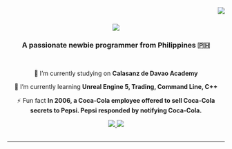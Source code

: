<img align="right" src="https://visitor-badge.laobi.icu/badge?page_id=StudyWithHelena" />

<h1 align="center">
    <img src="https://readme-typing-svg.demolab.com?font=Agbalumo&size=30&duration=4000&pause=1000&color=F72CE4&background=FF000000&center=true&vCenter=true&random=true&width=435&lines=Hello+World!;+I+am+nana!"/>
</h1>
<h3 align="center">A passionate newbie programmer from Philippines 🇵🇭</h3>

<br/>

<div align="center">
 
 🔭 I’m currently studying on **Calasanz de Davao Academy**
 
 🌱 I’m currently learning **Unreal Engine 5, Trading, Command Line, C++**
 
 ⚡ Fun fact **In 2006, a Coca-Cola employee offered to sell Coca-Cola secrets to Pepsi. Pepsi responded by notifying Coca-Cola.**
 </div>
 
<div align="center"> 
  <a href="mailto:theahelenacaballero123@gmail.com">
    <img src="https://img.shields.io/badge/Gmail-333333?style=for-the-badge&logo=gmail&logoColor=red" />
  </a>
  <a href="https://www.linkedin.com/in/thea-caballero-375b2b29a/" target="_blank">
    <img src="https://img.shields.io/badge/LinkedIn-0077B5?style=for-the-badge&logo=linkedin&logoColor=white" target="_blank" />
  </a>
</div>

<br/>
<hr/>
